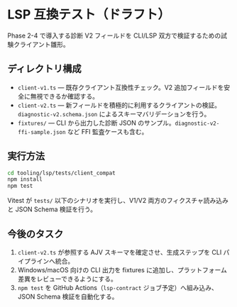 # LSP 互換テスト（ドラフト）

Phase 2-4 で導入する診断 V2 フィールドを CLI/LSP 双方で検証するための試験クライアント雛形。

## ディレクトリ構成

- `client-v1.ts` — 既存クライアント互換性チェック。V2 追加フィールドを安全に無視できるか確認する。
- `client-v2.ts` — 新フィールドを積極的に利用するクライアントの検証。`diagnostic-v2.schema.json` によるスキーマバリデーションを行う。
- `fixtures/` — CLI から出力した診断 JSON のサンプル。`diagnostic-v2-ffi-sample.json` など FFI 監査ケースも含む。

## 実行方法

```bash
cd tooling/lsp/tests/client_compat
npm install
npm test
```

Vitest が `tests/` 以下のシナリオを実行し、V1/V2 両方のフィクスチャ読み込みと JSON Schema 検証を行う。

## 今後のタスク

1. `client-v2.ts` が参照する AJV スキーマを確定させ、生成ステップを CLI パイプラインへ統合。
2. Windows/macOS 向けの CLI 出力を fixtures に追加し、プラットフォーム差異をレビューできるようにする。
3. `npm test` を GitHub Actions（`lsp-contract` ジョブ予定）へ組み込み、JSON Schema 検証を自動化する。
